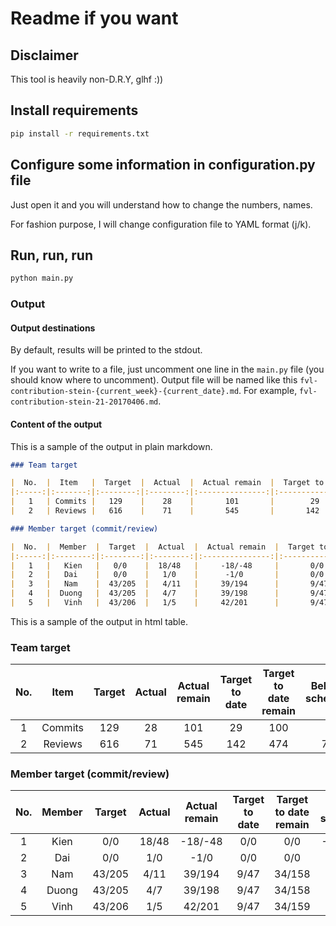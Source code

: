 # Readme if you want

## Disclaimer

This tool is heavily non-D.R.Y, glhf :))

## Install requirements

```bash
pip install -r requirements.txt
```

## Configure some information in configuration.py file

Just open it and you will understand how to change the numbers, names.

For fashion purpose, I will change configuration file to YAML format (j/k).

## Run, run, run

```bash
python main.py
```

### Output

#### Output destinations

By default, results will be printed to the stdout.

If you want to write to a file, just uncomment one line in the `main.py` file (you should know where to uncomment).
Output file will be named like this `fvl-contribution-stein-{current_week}-{current_date}.md`.
For example, `fvl-contribution-stein-21-20170406.md`.

#### Content of the output

This is a sample of the output in plain markdown.

```markdown
### Team target

|  No.  |  Item   |  Target  |  Actual  |  Actual remain  |  Target to date  |  Target to date remain  |  Behind schedule  |
|:-----:|:-------:|:--------:|:--------:|:---------------:|:----------------:|:-----------------------:|:-----------------:|
|   1   | Commits |   129    |    28    |       101       |        29        |           100           |         1         |
|   2   | Reviews |   616    |    71    |       545       |       142        |           474           |        71         |

### Member target (commit/review)

|  No.  |  Member  |  Target  |  Actual  |  Actual remain  |  Target to date  |  Target to date remain  |  Behind schedule  |
|:-----:|:--------:|:--------:|:--------:|:---------------:|:----------------:|:-----------------------:|:-----------------:|
|   1   |   Kien   |   0/0    |  18/48   |     -18/-48     |       0/0        |           0/0           |      -18/-48      |
|   2   |   Dai    |   0/0    |   1/0    |      -1/0       |       0/0        |           0/0           |       -1/0        |
|   3   |   Nam    |  43/205  |   4/11   |     39/194      |       9/47       |         34/158          |       5/36        |
|   4   |  Duong   |  43/205  |   4/7    |     39/198      |       9/47       |         34/158          |       5/40        |
|   5   |   Vinh   |  43/206  |   1/5    |     42/201      |       9/47       |         34/159          |       8/42        |
```

This is a sample of the output in html table.

### Team target

|  No.  |  Item   |  Target  |  Actual  |  Actual remain  |  Target to date  |  Target to date remain  |  Behind schedule  |
|:-----:|:-------:|:--------:|:--------:|:---------------:|:----------------:|:-----------------------:|:-----------------:|
|   1   | Commits |   129    |    28    |       101       |        29        |           100           |         1         |
|   2   | Reviews |   616    |    71    |       545       |       142        |           474           |        71         |

### Member target (commit/review)

|  No.  |  Member  |  Target  |  Actual  |  Actual remain  |  Target to date  |  Target to date remain  |  Behind schedule  |
|:-----:|:--------:|:--------:|:--------:|:---------------:|:----------------:|:-----------------------:|:-----------------:|
|   1   |   Kien   |   0/0    |  18/48   |     -18/-48     |       0/0        |           0/0           |      -18/-48      |
|   2   |   Dai    |   0/0    |   1/0    |      -1/0       |       0/0        |           0/0           |       -1/0        |
|   3   |   Nam    |  43/205  |   4/11   |     39/194      |       9/47       |         34/158          |       5/36        |
|   4   |  Duong   |  43/205  |   4/7    |     39/198      |       9/47       |         34/158          |       5/40        |
|   5   |   Vinh   |  43/206  |   1/5    |     42/201      |       9/47       |         34/159          |       8/42        |
